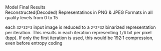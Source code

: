 Model Final Results<br>
Reconstructed(Decoded) Representatinos in PNG & JPEG Formats in all quality levels from 0 to 15

each `32*32*3` input image is reduced to a `2*2*32` binarized representation per iteration. This results in each iteration representing `1/8` bit per pixel (bpp).
If only the first iteration is used, this would be 192:1 compression, even before entropy coding
